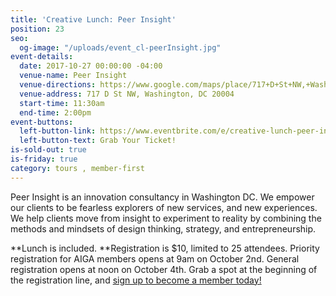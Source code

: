 ```yaml
---
title: 'Creative Lunch: Peer Insight'
position: 23
seo:
  og-image: "/uploads/event_cl-peerInsight.jpg"
event-details:
  date: 2017-10-27 00:00:00 -04:00
  venue-name: Peer Insight
  venue-directions: https://www.google.com/maps/place/717+D+St+NW,+Washington,+DC+20004/@38.8950116,-77.0249414,17z/data=!3m1!4b1!4m5!3m4!1s0x89b7b7900f9fb7ef:0xb9dbd8186b80ce1!8m2!3d38.8950116!4d-77.0227527
  venue-address: 717 D St NW, Washington, DC 20004
  start-time: 11:30am
  end-time: 2:00pm
event-buttons:
  left-button-link: https://www.eventbrite.com/e/creative-lunch-peer-insight-tickets-38470367906
  left-button-text: Grab Your Ticket!
is-sold-out: true
is-friday: true
category: tours , member-first
---
```


Peer Insight is an innovation consultancy in Washington DC. We empower our clients to be fearless explorers of new services, and new experiences. We help clients move from insight to experiment to reality by combining the methods and mindsets of design thinking, strategy, and entrepreneurship.

\*\*Lunch is included. \*\*Registration is $10, limited to 25 attendees. Priority registration for AIGA members opens at 9am on October 2nd. General registration opens at noon on October 4th. Grab a spot at the beginning of the registration line, and [sign up to become a member today!](http://www.aiga.org/join)